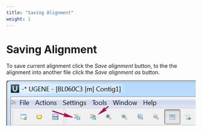 ```yaml
---
title: "Saving Alignment"
weight: 1
---
```



# Saving Alignment

To save current alignment click the _Save_ _alignment_ button, to the the alignment into another file click the _Save alignment as_ button.


![](/images/65929670/65929671.png)
